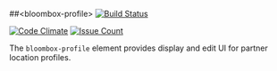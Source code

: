 
##&lt;bloombox-profile&gt;  [![Build Status](https://buildbot.hq.mm-corp.systems/jenkins/buildStatus/icon?job=Bloombox/elements/bloombox-profile)](https://buildbot.hq.mm-corp.systems/jenkins/job/Bloombox/elements/bloombox-profile)

[![Code Climate](https://codeclimate.com/repos/58a0d64db77d4257a9000001/badges/d8d86ea6dfb00823d3eb/gpa.svg)](https://codeclimate.com/repos/58a0d64db77d4257a9000001/feed) [![Issue Count](https://codeclimate.com/repos/58a0d64db77d4257a9000001/badges/d8d86ea6dfb00823d3eb/issue_count.svg)](https://codeclimate.com/repos/58a0d64db77d4257a9000001/feed)

The `bloombox-profile` element provides display and edit UI for partner location profiles.
